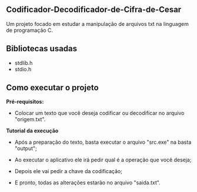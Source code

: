 ## Codificador-Decodificador-de-Cifra-de-Cesar
Um projeto focado em estudar a manipulação de arquivos txt na linguagem de programação C.

## Bibliotecas usadas

- stdlib.h
- stdio.h


## Como executar o projeto

**Pré-requisitos:**
- Colocar um texto que você deseja codificar ou decodificar no arquivo "origem.txt".

**Tutorial da execução**
- Após a preparação do texto, basta executar o arquivo "src.exe" na basta "output";

- Ao executar o aplicativo ele irá pedir qual é a operação que você deseja;
- Depois ele vai pedir a chave da codificação;

- E pronto, todas as alterações estarão no arquivo "saida.txt".
